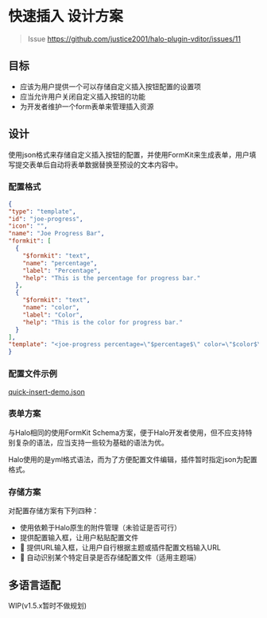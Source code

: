 # 快速插入 设计方案

> Issue https://github.com/justice2001/halo-plugin-vditor/issues/11
 
## 目标

- 应该为用户提供一个可以存储自定义插入按钮配置的设置项
- 应当允许用户关闭自定义插入按钮的功能
- 为开发者维护一个form表单来管理插入资源

## 设计

使用json格式来存储自定义插入按钮的配置，并使用FormKit来生成表单，用户填写提交表单后自动将表单数据替换至预设的文本内容中。

### 配置格式

```json
{
"type": "template",
"id": "joe-progress",
"icon": "",
"name": "Joe Progress Bar",
"formkit": [
  {
    "$formkit": "text",
    "name": "percentage",
    "label": "Percentage",
    "help": "This is the percentage for progress bar."
  },
  {
    "$formkit": "text",
    "name": "color",
    "label": "Color",
    "help": "This is the color for progress bar."
  }
],
"template": "<joe-progress percentage=\"$percentage$\" color=\"$color$\"></joe-progress>"
}
```

### 配置文件示例

[quick-insert-demo.json](quick-insert-demo.json)

### 表单方案

与Halo相同的使用FormKit Schema方案，便于Halo开发者使用，但不应支持特别复杂的语法，应当支持一些较为基础的语法为优。

Halo使用的是yml格式语法，而为了方便配置文件编辑，插件暂时指定json为配置格式。

### 存储方案

对配置存储方案有下列四种：

- 使用依赖于Halo原生的附件管理（未验证是否可行）
- 提供配置输入框，让用户粘贴配置文件
- 🌟 提供URL输入框，让用户自行根据主题或插件配置文档输入URL
- 🌟 自动识别某个特定目录是否存储配置文件（适用主题端）

## 多语言适配

WIP(v1.5.x暂时不做规划)